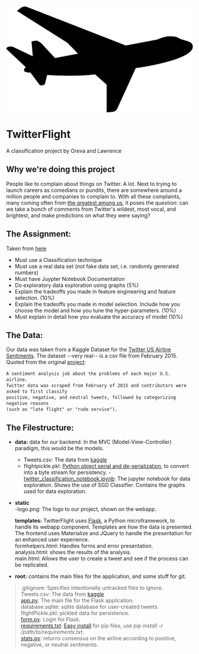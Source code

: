 ![TwitterFLightLogo](https://raw.githubusercontent.com/lawrencethomp/twitterFlight/master/workspace/twitterFlight/static/logo.png)  
# TwitterFlight
A classification project by Oreva and Lawrence

## Why we're doing this project
People like to complain about things on Twitter. A lot. Next to trying to launch careers as comedians or pundits, there are somewhere around a million people and companies to complain to. With all these complaints, many coming often from [the greatest among us](https://www.thewrap.com/john-podhoretz-declares-victory-in-war-with-nyc-restaurant-chain/), it poses the question: can we take a bunch of comments from Twitter's wildest, most vocal, and brightest, and make predictions on what they were saying?

## The Assignment:
Taken from [here](https://mycourses.unh.edu/courses/48074/assignments/306480)
- Must use a Classification technique 
- Must use a real data set (not fake data set, i.e. randomly generated numbers) 
- Must have Juypter Notebook Documentation
- Do exploratory data exploration using graphs  (5%)
- Explain the tradeoffs you made in feature engineering and feature selection. (10%)
- Explain the tradeoffs you made in model selection. Include how you choose the model and how you tune the hyper-parameters.  (10%)
- Must explain in detail how you evaluate the accuracy of model (10%)

## The Data:
Our data was taken from a Kaggle Dataset for the [Twitter US Airline Sentiments](https://www.kaggle.com/crowdflower/twitter-airline-sentiment). The dataset --very real-- is a csv file from February 2015. Quoted from the original [project](https://www.figure-eight.com/data-for-everyone/):  

    A sentiment analysis job about the problems of each major U.S. airline. 
    Twitter data was scraped from February of 2015 and contributors were asked to first classify 
    positive, negative, and neutral tweets, followed by categorizing negative reasons 
    (such as "late flight" or "rude service").



## The Filestructure:
- **data:** data for our backend. In the MVC (Model-View-Controller) paradigm, this would be the models.  
  - Tweets.csv: The data from [kaggle](https://www.kaggle.com/crowdflower/twitter-airline-sentiment)  
  - flightpickle.pkl: [Python object serial and de-serialization](https://pythontips.com/2013/08/02/what-is-pickle-in-python/), to convert into a byte stream for persistency.
  -[twitter_classification_notebook.ipynb](https://github.com/lawrencethomp/twitterFlight/blob/master/workspace/twitterFlight/data/twitter_classification_notebook.ipynb): The jupyter notebook for data exploration. Shows the use of SGD Classifier. Contains the graphs used for data exploration.  

- **static**  
  -logo.png: The logo to our project, shown on the webapp.

    **templates:** TwitterFlight uses [Flask](http://flask.pocoo.org/), a Python microframework, to handle its webapp component. 
        Templates are how the data is presented. 
        The frontend uses Materialize and JQuery to handle the presentation for an enhanced user experience.  
    formhelpers.html: Handles forms and error presentation.  
    analysis.html: shows the results of the analysis.  
    main.html: Allows the user to create a tweet and see if the process can be replicated.  

- **root:** contains the main files for the application, and some stuff for git.  
> .gitignore: Specifies intentionally untracked files to ignore.  
> Tweets.csv: The data from [kaggle](https://www.kaggle.com/crowdflower/twitter-airline-sentiment)  
> [app.py](https://github.com/lawrencethomp/twitterFlight/blob/master/workspace/twitterFlight/app.py): The main file for the Flask application.   
> database.sqlite: sqlite database for user-created tweets.   
> flightPickle.pkl: pickled data for persistence.  
> [form.py](https://github.com/lawrencethomp/twitterFlight/blob/master/workspace/twitterFlight/form.py): Login for Flask.  
> [requirements.txt](https://github.com/lawrencethomp/twitterFlight/blob/master/workspace/twitterFlight/requirements.txt): [Easy install](https://stackoverflow.com/questions/7225900/how-to-install-packages-using-pip-according-to-the-requirements-txt-file-from-a) for pip files, use _pip install -r /path/to/requirements.txt_.  
> [stats.py](https://github.com/lawrencethomp/twitterFlight/blob/master/workspace/twitterFlight/stats.py): returns consensus on the airline according to positive, negative, or neutral sentiments.   
